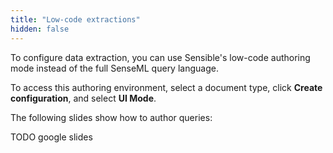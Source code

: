 ```yaml
---
title: "Low-code extractions"
hidden: false
---
```


To configure data extraction, you can use Sensible's low-code authoring mode instead of the full SenseML query language.

To access this authoring environment, select a document type, click **Create configuration**, and select **UI Mode**.

The following slides show how to author queries:

TODO google slides



